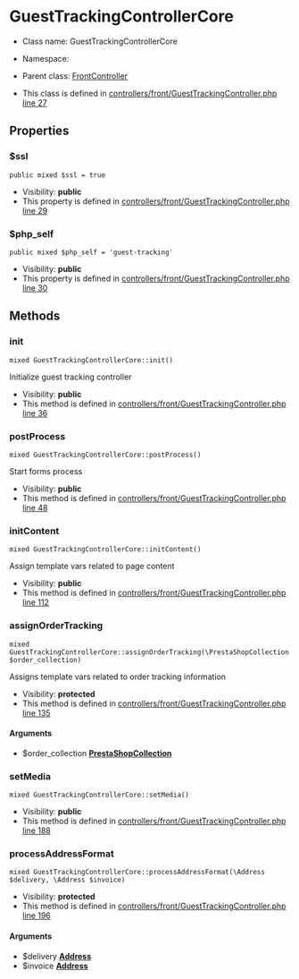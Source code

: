 GuestTrackingControllerCore
===============






* Class name: GuestTrackingControllerCore
* Namespace: 
* Parent class: [FrontController](FrontControllerCore)

* This class is defined in [controllers/front/GuestTrackingController.php line 27](https://github.com/PrestaShop/PrestaShop/blob/1.6.1.1/controllers/front/GuestTrackingController.php#27)





Properties
----------


### $ssl

    public mixed $ssl = true





* Visibility: **public**
* This property is defined in [controllers/front/GuestTrackingController.php line 29](https://github.com/PrestaShop/PrestaShop/blob/1.6.1.1/controllers/front/GuestTrackingController.php#29)


### $php_self

    public mixed $php_self = 'guest-tracking'





* Visibility: **public**
* This property is defined in [controllers/front/GuestTrackingController.php line 30](https://github.com/PrestaShop/PrestaShop/blob/1.6.1.1/controllers/front/GuestTrackingController.php#30)


Methods
-------


### init

    mixed GuestTrackingControllerCore::init()

Initialize guest tracking controller



* Visibility: **public**
* This method is defined in [controllers/front/GuestTrackingController.php line 36](https://github.com/PrestaShop/PrestaShop/blob/1.6.1.1/controllers/front/GuestTrackingController.php#36)




### postProcess

    mixed GuestTrackingControllerCore::postProcess()

Start forms process



* Visibility: **public**
* This method is defined in [controllers/front/GuestTrackingController.php line 48](https://github.com/PrestaShop/PrestaShop/blob/1.6.1.1/controllers/front/GuestTrackingController.php#48)




### initContent

    mixed GuestTrackingControllerCore::initContent()

Assign template vars related to page content



* Visibility: **public**
* This method is defined in [controllers/front/GuestTrackingController.php line 112](https://github.com/PrestaShop/PrestaShop/blob/1.6.1.1/controllers/front/GuestTrackingController.php#112)




### assignOrderTracking

    mixed GuestTrackingControllerCore::assignOrderTracking(\PrestaShopCollection $order_collection)

Assigns template vars related to order tracking information



* Visibility: **protected**
* This method is defined in [controllers/front/GuestTrackingController.php line 135](https://github.com/PrestaShop/PrestaShop/blob/1.6.1.1/controllers/front/GuestTrackingController.php#135)


#### Arguments
* $order_collection **[PrestaShopCollection](PrestaShopCollectionCore)**



### setMedia

    mixed GuestTrackingControllerCore::setMedia()





* Visibility: **public**
* This method is defined in [controllers/front/GuestTrackingController.php line 188](https://github.com/PrestaShop/PrestaShop/blob/1.6.1.1/controllers/front/GuestTrackingController.php#188)




### processAddressFormat

    mixed GuestTrackingControllerCore::processAddressFormat(\Address $delivery, \Address $invoice)





* Visibility: **protected**
* This method is defined in [controllers/front/GuestTrackingController.php line 196](https://github.com/PrestaShop/PrestaShop/blob/1.6.1.1/controllers/front/GuestTrackingController.php#196)


#### Arguments
* $delivery **[Address](AddressCore)**
* $invoice **[Address](AddressCore)**


